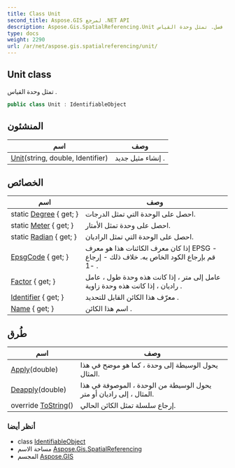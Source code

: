 ```yaml
---
title: Class Unit
second_title: Aspose.GIS لمرجع .NET API
description: Aspose.Gis.SpatialReferencing.Unit فصل. تمثل وحدة القياس .
type: docs
weight: 2290
url: /ar/net/aspose.gis.spatialreferencing/unit/
---
```

## Unit class

تمثل وحدة القياس .

```csharp
public class Unit : IdentifiableObject
```

## المنشئون

| اسم | وصف |
| --- | --- |
| [Unit](unit/)(string, double, Identifier) | إنشاء مثيل جديد . |

## الخصائص

| اسم | وصف |
| --- | --- |
| static [Degree](../../aspose.gis.spatialreferencing/unit/degree/) { get; } | احصل على الوحدة التي تمثل الدرجات. |
| static [Meter](../../aspose.gis.spatialreferencing/unit/meter/) { get; } | احصل على وحدة تمثل الأمتار. |
| static [Radian](../../aspose.gis.spatialreferencing/unit/radian/) { get; } | احصل على الوحدة التي تمثل الراديان. |
| [EpsgCode](../../aspose.gis.spatialreferencing/identifiableobject/epsgcode/) { get; } | إذا كان معرف الكائنات هذا هو معرف EPSG - قم بإرجاع الكود الخاص به. خلاف ذلك - إرجاع -1 . |
| [Factor](../../aspose.gis.spatialreferencing/unit/factor/) { get; } | عامل إلى متر ، إذا كانت هذه وحدة طول ، عامل راديان ، إذا كانت هذه وحدة زاوية . |
| [Identifier](../../aspose.gis.spatialreferencing/identifiableobject/identifier/) { get; } | معرّف هذا الكائن القابل للتحديد . |
| [Name](../../aspose.gis.spatialreferencing/identifiableobject/name/) { get; } | اسم هذا الكائن . |

## طُرق

| اسم | وصف |
| --- | --- |
| [Apply](../../aspose.gis.spatialreferencing/unit/apply/)(double) | يحول الوسيطة إلى وحدة ، كما هو موضح في هذا المثال. |
| [Deapply](../../aspose.gis.spatialreferencing/unit/deapply/)(double) | يحول الوسيطة من الوحدة ، الموصوفة في هذا المثال ، إلى راديان أو متر. |
| override [ToString](../../aspose.gis.spatialreferencing/identifiableobject/tostring/)() | إرجاع سلسلة تمثل الكائن الحالي. |

### أنظر أيضا

* class [IdentifiableObject](../identifiableobject/)
* مساحة الاسم [Aspose.Gis.SpatialReferencing](../../aspose.gis.spatialreferencing/)
* المجسم [Aspose.GIS](../../)


